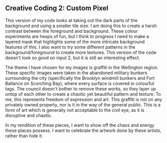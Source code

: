 ## Creative Coding 2: Custom Pixel

This version of my code looks at taking out the dark parts of the background and using a smaller tile size. I am doing this to create a harsh contrast between the foreground and background.
These colour experiments are heaps of fun, but I think to progress I need to make a layered mask that highlights some of the more intricate background features of this. I also want to try some different patterns in the background/foreground to create more textures.
This version of the code doesn't look so good on input 2, but it is still an interesting  effect.


The theme I have chosen for my images is graffiti in the Wellington region. These specific images were taken in the abandoned military bunkers surrounding the city (specifically the Brooklyn windmill bunkers and Fort Ballance on Scorching Bay), where every surface is covered in colourful tags. The council doesn't bother to remove these works, so they layer up ontop of each other to create a chaotic yet beautiful pattern and texture. To me, this represents freedom of expression and art. This graffiti is not on any privately owned property, nor is it in the way of the general public. This is a form of art which is generally not acceptable to the civil eye, as it is disruptive and chaotic.

In my rendition of these pieces, I want to show off the chaos and energy these places possess. I want to celebrate the artwork done by these artists, rather than hide it.
